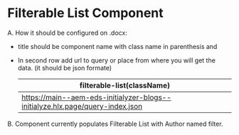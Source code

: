 # Filterable List Component

A. How it should be configured on .docx: 
- title should be component name with class name in parenthesis and
- In second row add url to query or place from where you will get the data. (it should be json formate)

    | filterable-list(className) |
    | ---------------- |
    | https://main--aem-eds-initialyzer-blogs--initialyze.hlx.page/query-index.json |

B. Component currently populates Filterable List with Author named filter.